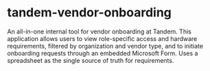 # tandem-vendor-onboarding
An all-in-one internal tool for vendor onboarding at Tandem. This application allows users to view role-specific access and hardware requirements, filtered by organization and vendor type, and to initiate onboarding requests through an embedded Microsoft Form. Uses a spreadsheet as the single source of truth for requirements.
